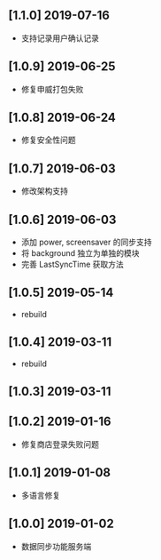 ## [1.1.0] 2019-07-16

*  支持记录用户确认记录

## [1.0.9] 2019-06-25

*  修复申威打包失败

## [1.0.8] 2019-06-24

*  修复安全性问题

## [1.0.7] 2019-06-03

*  修改架构支持

## [1.0.6] 2019-06-03

*  添加 power, screensaver 的同步支持
*  将 background 独立为单独的模块
*  完善 LastSyncTime 获取方法

## [1.0.5] 2019-05-14

*  rebuild

## [1.0.4] 2019-03-11

*  rebuild

## [1.0.3] 2019-03-11


## [1.0.2] 2019-01-16

*  修复商店登录失败问题

## [1.0.1] 2019-01-08

*  多语言修复

## [1.0.0] 2019-01-02

*  数据同步功能服务端

